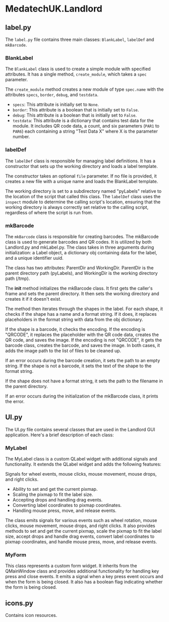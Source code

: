 # MedatechUK.Landlord

## label.py

The `label.py` file contains three main classes: `BlankLabel`, `labelDef` and `mkBarcode`.

### BlankLabel

The `BlankLabel` class is used to create a simple module with specified attributes. It has a single method, `create_module`, which takes a `spec` parameter.

The `create_module` method creates a new module of type `spec.name` with the attributes `specs`, `border`, `debug`, and `testdata`.

- `specs`: This attribute is initially set to `None`.
- `border`: This attribute is a boolean that is initially set to `False`.
- `debug`: This attribute is a boolean that is initially set to `False`.
- `testdata`: This attribute is a dictionary that contains test data for the module. It includes QR code data, a count, and six parameters (`PAR1` to `PAR6`) each containing a string "Test Data X" where X is the parameter number.

### labelDef

The `labelDef` class is responsible for managing label definitions. It has a constructor that sets up the working directory and loads a label template.

The constructor takes an optional `file` parameter. If no file is provided, it creates a new file with a unique name and loads the BlankLabel template. 

The working directory is set to a subdirectory named "pyLabels" relative to the location of the script that called this class. The `labelDef` class uses the `inspect` module to determine the calling script's location, ensuring that the working directory is always correctly set relative to the calling script, regardless of where the script is run from.

### mkBarcode

The `mkBarcode` class is responsible for creating barcodes. The mkBarcode class is used to generate barcodes and QR codes. It is utilized by both Landlord.py and mkLabel.py. The class takes in three arguments during initialization: a Label object, a dictionary obj containing data for the label, and a unique identifier uuid.

The class has two attributes: ParentDir and WorkingDir. ParentDir is the parent directory path (pyLabels), and WorkingDir is the working directory path (/tmp).

The __init__ method initializes the mkBarcode class. It first gets the caller's frame and sets the parent directory. It then sets the working directory and creates it if it doesn't exist.

The method then iterates through the shapes in the label. For each shape, it checks if the shape has a name and a format string. If it does, it replaces placeholders in the format string with data from the obj dictionary.

If the shape is a barcode, it checks the encoding. If the encoding is "QRCODE", it replaces the placeholder with the QR code data, creates the QR code, and saves the image. If the encoding is not "QRCODE", it gets the barcode class, creates the barcode, and saves the image. In both cases, it adds the image path to the list of files to be cleaned up.

If an error occurs during the barcode creation, it sets the path to an empty string. If the shape is not a barcode, it sets the text of the shape to the format string.

If the shape does not have a format string, it sets the path to the filename in the parent directory.

If an error occurs during the initialization of the mkBarcode class, it prints the error.

## UI.py
The UI.py file contains several classes that are used in the Landlord GUI application. Here's a brief description of each class:

### MyLabel
The MyLabel class is a custom QLabel widget with additional signals and functionality. It extends the QLabel widget and adds the following features:

Signals for wheel events, mouse clicks, mouse movement, mouse drops, and right clicks.
- Ability to set and get the current pixmap.
- Scaling the pixmap to fit the label size.
- Accepting drops and handling drag events.
- Converting label coordinates to pixmap coordinates.
- Handling mouse press, move, and release events.

The class emits signals for various events such as wheel rotation, mouse clicks, mouse movement, mouse drops, and right clicks. It also provides methods to set and get the current pixmap, scale the pixmap to fit the label size, accept drops and handle drag events, convert label coordinates to pixmap coordinates, and handle mouse press, move, and release events.

### MyForm
This class represents a custom form widget. It inherits from the QMainWindow class and provides additional functionality for handling key press and close events. It emits a signal when a key press event occurs and when the form is being closed. It also has a boolean flag indicating whether the form is being closed.

## icons.py
Contains icon resources.